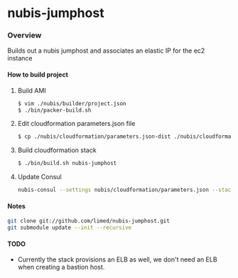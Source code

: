 # nubis-jumphost

### Overview
Builds out a nubis jumphost and associates an elastic IP for the ec2 instance

#### How to build project
1. Build AMI
    ```bash
    $ vim ./nubis/builder/project.json
    $ ./bin/packer-build.sh
    ```

2. Edit cloudformation parameters.json file
    ```bash
    $ cp ./nubis/cloudformation/parameters.json-dist ./nubis/cloudformation/parameters.json
    ```

3. Build cloudformation stack
    ```bash
    $ ./bin/build.sh nubis-jumphost
    ```

4. Update Consul
    ```bash
    nubis-consul --settings nubis/cloudformation/parameters.json --stack-name nubis-jumphost get-and-update
    ```

#### Notes
```bash
git clone git://github.com/limed/nubis-jumphost.git
git submodule update --init --recursive
```

#### TODO
* Currently the stack provisions an ELB as well, we don't need an ELB when creating a bastion host.

